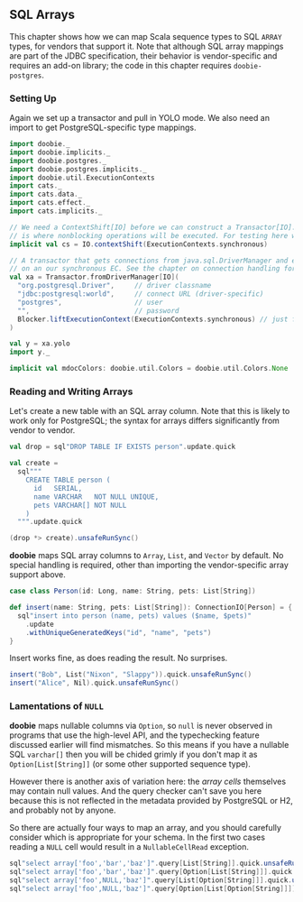 ## SQL Arrays

This chapter shows how we can map Scala sequence types to SQL `ARRAY` types, for vendors that support it. Note that although SQL array mappings are part of the JDBC specification,  their behavior is vendor-specific and requires an add-on library; the code in this chapter requires `doobie-postgres`.

### Setting Up

Again we set up a transactor and pull in YOLO mode. We also need an import to get PostgreSQL-specific type mappings.

```scala mdoc:silent
import doobie._
import doobie.implicits._
import doobie.postgres._
import doobie.postgres.implicits._
import doobie.util.ExecutionContexts
import cats._
import cats.data._
import cats.effect._
import cats.implicits._

// We need a ContextShift[IO] before we can construct a Transactor[IO]. The passed ExecutionContext
// is where nonblocking operations will be executed. For testing here we're using a synchronous EC.
implicit val cs = IO.contextShift(ExecutionContexts.synchronous)

// A transactor that gets connections from java.sql.DriverManager and executes blocking operations
// on an our synchronous EC. See the chapter on connection handling for more info.
val xa = Transactor.fromDriverManager[IO](
  "org.postgresql.Driver",     // driver classname
  "jdbc:postgresql:world",     // connect URL (driver-specific)
  "postgres",                  // user
  "",                          // password
  Blocker.liftExecutionContext(ExecutionContexts.synchronous) // just for testing
)

val y = xa.yolo
import y._
```

```scala mdoc:invisible
implicit val mdocColors: doobie.util.Colors = doobie.util.Colors.None
```

### Reading and Writing Arrays

Let's create a new table with an SQL array column. Note that this is likely to work only for PostgreSQL; the syntax for arrays differs significantly from vendor to vendor.

```scala mdoc:silent
val drop = sql"DROP TABLE IF EXISTS person".update.quick

val create =
  sql"""
    CREATE TABLE person (
      id   SERIAL,
      name VARCHAR   NOT NULL UNIQUE,
      pets VARCHAR[] NOT NULL
    )
  """.update.quick
```

```scala mdoc
(drop *> create).unsafeRunSync()
```

**doobie** maps SQL array columns to `Array`, `List`, and `Vector` by default. No special handling is required, other than importing the vendor-specific array support above.

```scala mdoc:silent
case class Person(id: Long, name: String, pets: List[String])

def insert(name: String, pets: List[String]): ConnectionIO[Person] = {
  sql"insert into person (name, pets) values ($name, $pets)"
    .update
    .withUniqueGeneratedKeys("id", "name", "pets")
}
```

Insert works fine, as does reading the result. No surprises.

```scala mdoc
insert("Bob", List("Nixon", "Slappy")).quick.unsafeRunSync()
insert("Alice", Nil).quick.unsafeRunSync()
```

### Lamentations of `NULL`

**doobie** maps nullable columns via `Option`, so `null` is never observed in programs that use the high-level API, and the typechecking feature discussed earlier will find mismatches. So this means if you have a nullable SQL `varchar[]` then you will be chided grimly if you don't map it as `Option[List[String]]` (or some other supported sequence type).

However there is another axis of variation here: the *array cells* themselves may contain null values. And the query checker can't save you here because this is not reflected in the metadata provided by PostgreSQL or H2, and probably not by anyone.

So there are actually four ways to map an array, and you should carefully consider which is appropriate for your schema. In the first two cases reading a `NULL` cell would result in a `NullableCellRead` exception.

```scala mdoc
sql"select array['foo','bar','baz']".query[List[String]].quick.unsafeRunSync()
sql"select array['foo','bar','baz']".query[Option[List[String]]].quick.unsafeRunSync()
sql"select array['foo',NULL,'baz']".query[List[Option[String]]].quick.unsafeRunSync()
sql"select array['foo',NULL,'baz']".query[Option[List[Option[String]]]].quick.unsafeRunSync()
```
